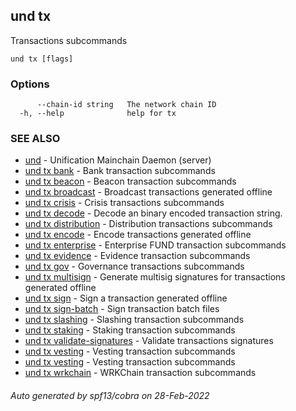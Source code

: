 ## und tx

Transactions subcommands

```
und tx [flags]
```

### Options

```
      --chain-id string   The network chain ID
  -h, --help              help for tx
```

### SEE ALSO

* [und](und.md)	 - Unification Mainchain Daemon (server)
* [und tx bank](und_tx_bank.md)	 - Bank transaction subcommands
* [und tx beacon](und_tx_beacon.md)	 - Beacon transaction subcommands
* [und tx broadcast](und_tx_broadcast.md)	 - Broadcast transactions generated offline
* [und tx crisis](und_tx_crisis.md)	 - Crisis transactions subcommands
* [und tx decode](und_tx_decode.md)	 - Decode an binary encoded transaction string.
* [und tx distribution](und_tx_distribution.md)	 - Distribution transactions subcommands
* [und tx encode](und_tx_encode.md)	 - Encode transactions generated offline
* [und tx enterprise](und_tx_enterprise.md)	 - Enterprise FUND transaction subcommands
* [und tx evidence](und_tx_evidence.md)	 - Evidence transaction subcommands
* [und tx gov](und_tx_gov.md)	 - Governance transactions subcommands
* [und tx multisign](und_tx_multisign.md)	 - Generate multisig signatures for transactions generated offline
* [und tx sign](und_tx_sign.md)	 - Sign a transaction generated offline
* [und tx sign-batch](und_tx_sign-batch.md)	 - Sign transaction batch files
* [und tx slashing](und_tx_slashing.md)	 - Slashing transaction subcommands
* [und tx staking](und_tx_staking.md)	 - Staking transaction subcommands
* [und tx validate-signatures](und_tx_validate-signatures.md)	 - Validate transactions signatures
* [und tx vesting](und_tx_vesting.md)	 - Vesting transaction subcommands
* [und tx vesting](und_tx_vesting.md)	 - Vesting transaction subcommands
* [und tx wrkchain](und_tx_wrkchain.md)	 - WRKChain transaction subcommands

###### Auto generated by spf13/cobra on 28-Feb-2022
